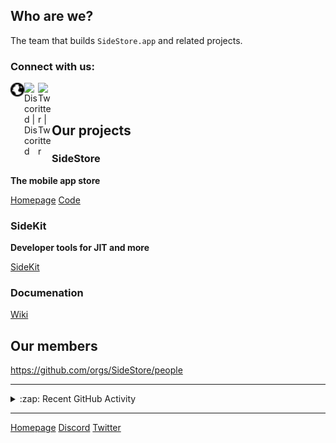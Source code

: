 <!-- 
Docs: How to use GitHub README and actions to auto-generate embedded content.
https://github.com/anuraghazra/github-readme-stats
https://www.youtube.com/watch?v=n6d4KHSKqGk
https://github.com/rahuldkjain/github-profile-readme-generator
 -->

## Who are we?

The team that builds `SideStore.app` and related projects.

### Connect with us:

<!--
[![Website](https://img.shields.io/website?label=sidestore.io&style=for-the-badge&url=https://sidestore.io)](https://sidestore.io)
[![Twitter Follow](https://img.shields.io/twitter/follow/sidestore_io?color=1DA1F2&logo=twitter&style=for-the-badge)](https://twitter.com/intent/follow?original_referer=https%3A%2F%2Fgithub.com%2Fsidestore&screen_name=sidestore)
[![GitHub Followers](https://img.shields.io/github/followers/sidestore?style=for-the-badge)]()
[![GitHub Sponsors](https://img.shields.io/github/sponsors/sidestore?style=for-the-badge
)]() 
-->

[<img align="left" alt="sidestore.io" width="22px" src="https://raw.githubusercontent.com/iconic/open-iconic/master/svg/globe.svg" />][website]
[<img align="left" alt="Discord | Discord" width="22px" src="https://cdn.jsdelivr.net/npm/simple-icons@v3/icons/discord.svg" />][discord]
[<img align="left" alt="Twitter | Twitter" width="22px" src="https://cdn.jsdelivr.net/npm/simple-icons@v3/icons/twitter.svg" />][twitter]

<br />
<br />

## Our projects

### SideStore

__The mobile app store__

[Homepage][website]
[Code][git.sidestore]

### SideKit

__Developer tools for JIT and more__

[SideKit][git.sidekit]

### Documenation

[Wiki][wiki]

## Our members

https://github.com/orgs/SideStore/people

---

<details>
  <summary>:zap: Recent GitHub Activity</summary>

<!--START_SECTION:activity-->
1. 🗣 Commented on [#342](https://github.com/SideStore/SideStore/issues/342) in [SideStore/SideStore](https://github.com/SideStore/SideStore)
2. 🗣 Commented on [#342](https://github.com/SideStore/SideStore/issues/342) in [SideStore/SideStore](https://github.com/SideStore/SideStore)
3. ❗️ Opened issue [#342](https://github.com/SideStore/SideStore/issues/342) in [SideStore/SideStore](https://github.com/SideStore/SideStore)
4. ❗️ Closed issue [#20](https://github.com/SideStore/sidestore.github.io/issues/20) in [SideStore/sidestore.github.io](https://github.com/SideStore/sidestore.github.io)
5. ❗️ Opened issue [#21](https://github.com/SideStore/sidestore.github.io/issues/21) in [SideStore/sidestore.github.io](https://github.com/SideStore/sidestore.github.io)
6. 🗣 Commented on [#233](https://github.com/SideStore/SideStore/issues/233) in [SideStore/SideStore](https://github.com/SideStore/SideStore)
7. ❗️ Closed issue [#8](https://github.com/SideStore/sidestore_downloader/issues/8) in [SideStore/sidestore_downloader](https://github.com/SideStore/sidestore_downloader)
8. ❗️ Closed issue [#9](https://github.com/SideStore/sidestore_downloader/issues/9) in [SideStore/sidestore_downloader](https://github.com/SideStore/sidestore_downloader)
9. 🗣 Commented on [#233](https://github.com/SideStore/SideStore/issues/233) in [SideStore/SideStore](https://github.com/SideStore/SideStore)
10. 🗣 Commented on [#233](https://github.com/SideStore/SideStore/issues/233) in [SideStore/SideStore](https://github.com/SideStore/SideStore)
11. ❗️ Opened issue [#9](https://github.com/SideStore/sidestore_downloader/issues/9) in [SideStore/sidestore_downloader](https://github.com/SideStore/sidestore_downloader)
12. 🗣 Commented on [#8](https://github.com/SideStore/sidestore_downloader/issues/8) in [SideStore/sidestore_downloader](https://github.com/SideStore/sidestore_downloader)
13. ❗️ Opened issue [#8](https://github.com/SideStore/sidestore_downloader/issues/8) in [SideStore/sidestore_downloader](https://github.com/SideStore/sidestore_downloader)
14. 🗣 Commented on [#341](https://github.com/SideStore/SideStore/issues/341) in [SideStore/SideStore](https://github.com/SideStore/SideStore)
15. ❗️ Closed issue [#341](https://github.com/SideStore/SideStore/issues/341) in [SideStore/SideStore](https://github.com/SideStore/SideStore)
16. 🗣 Commented on [#341](https://github.com/SideStore/SideStore/issues/341) in [SideStore/SideStore](https://github.com/SideStore/SideStore)
17. ❗️ Opened issue [#341](https://github.com/SideStore/SideStore/issues/341) in [SideStore/SideStore](https://github.com/SideStore/SideStore)
18. 🗣 Commented on [#265](https://github.com/SideStore/SideStore/issues/265) in [SideStore/SideStore](https://github.com/SideStore/SideStore)
19. ❌ Closed PR [#12](https://github.com/SideStore/sidestore.github.io/pull/12) in [SideStore/sidestore.github.io](https://github.com/SideStore/sidestore.github.io)
20. ❗️ Closed issue [#339](https://github.com/SideStore/SideStore/issues/339) in [SideStore/SideStore](https://github.com/SideStore/SideStore)
<!--END_SECTION:activity-->

</details>

---

[Homepage][patreon] [Discord][discord] [Twitter][twitter]

<!--
- [Patreon][patreon]
- [OpenCollective][opencollective]
- [YouTube][youtube]
-->

[website]: https://sidestore.io
[wiki]: https://wiki.sidestore.io
[twitter]: https://twitter.com/sidestore_io
[discord]: https://discord.gg/CacsuuzsBq
[youtube]: https://youtube.com/TODO
[patreon]: https://www.patreon.com/SideStore
[opencollective]: https://opencollective.com/TODO
[git.sidestore]: https://github.com/SideStore/SideStore/
[git.sidekit]: https://github.com/SideStore/SideKit


